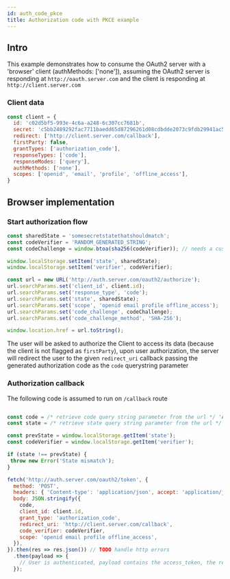 ```yaml
---
id: auth_code_pkce
title: Authorization code with PKCE example
---
```


## Intro

This example demonstrates how to consume the OAuth2 server with a 'browser' client (authMethods: ['none']), assuming the OAuth2 server is responding at `http://oauth.server.com` and the client is responding at `http://client.server.com`

### Client data

```js
const client = {
  id: 'c02d5bf5-993e-4c6a-a248-6c307cc7681b',
  secret: 'c5bb2489292fac7711baedd65d87296261d08cdbdde2073c9fdb29941ac5446a',
  redirect: ['http://client.server.com/callback'],
  firstParty: false,
  grantTypes: ['authorization_code'],
  responseTypes: ['code'],
  responseModes: ['query'],
  authMethods: ['none'],
  scopes: ['openid', 'email', 'profile', 'offline_access'],
}
```

## Browser implementation

### Start authorization flow

```js
const sharedState = 'somesecretstatethatshouldmatch';
const codeVerifier = 'RANDOM_GENERATED_STRING';
const codeChallenge = window.btoa(sha256(codeVerifier)); // needs a custom sha256 implementation, example using window.crypto.subtle 

window.localStorage.setItem('state', sharedState);
window.localStorage.setItem('verifier', codeVerifier);

const url = new URL('http://auth.server.com/oauth2/authorize');
url.searchParams.set('client_id', client.id);
url.searchParams.set('response_type', 'code');
url.searchParams.set('state', sharedState);
url.searchParams.set('scope', 'openid email profile offline_access');
url.searchParams.set('code_challenge', codeChallenge);
url.searchParams.set('code_challenge_method', 'SHA-256');

window.location.href = url.toString();
```

The user will be asked to authorize the Client to access its data (because the client is not flagged as `firstParty`), upon user authorization, the server will redirect the user to the given `redirect_uri` callback passing the generated authorization code as the `code` querystring parameter 

### Authorization callback

The following code is assumed to run on `/callback` route
```js

const code = /* retrieve code query string parameter from the url */ 'AUTH_CODE';
const state = /* retrieve state query string parameter from the url */ 'STATE';

const prevState = window.localStorage.getItem('state');
const codeVerifier = window.localStorage.getItem('verifier');

if (state !== prevState) {
 throw new Error('State mismatch');
}

fetch('http://auth.server.com/oauth2/token', {
  method: 'POST',
  headers: { 'Content-type': 'application/json', accept: 'application/json' },
  body: JSON.stringify({
    code,
    client_id: client.id,
    grant_type: 'authorization_code',
    redirect_uri: 'http://client.server.com/callback',
    code_verifier: codeVerifier,
    scope: 'openid email profile offline_access',
  }),
}).then(res => res.json()) // TODO handle http errors
  .then(payload => {
    // User is authenticated, payload contains the access_token, the refresh_token and the id_token
  });
```
